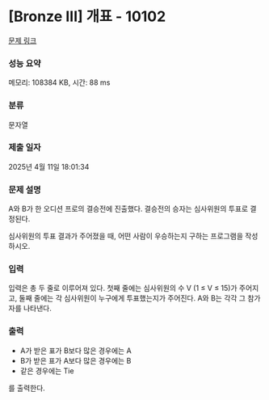 # [Bronze III] 개표 - 10102 

[문제 링크](https://www.acmicpc.net/problem/10102) 

### 성능 요약

메모리: 108384 KB, 시간: 88 ms

### 분류

문자열

### 제출 일자

2025년 4월 11일 18:01:34

### 문제 설명

<p>A와 B가 한 오디션 프로의 결승전에 진출했다. 결승전의 승자는 심사위원의 투표로 결정된다.</p>

<p>심사위원의 투표 결과가 주어졌을 때, 어떤 사람이 우승하는지 구하는 프로그램을 작성하시오.</p>

### 입력 

 <p>입력은 총 두 줄로 이루어져 있다. 첫째 줄에는 심사위원의 수 V (1 ≤  V ≤  15)가 주어지고, 둘째 줄에는 각 심사위원이 누구에게 투표했는지가 주어진다. A와 B는 각각 그 참가자를 나타낸다.</p>

### 출력 

 <ul>
	<li>A가 받은 표가 B보다 많은 경우에는 A</li>
	<li>B가 받은 표가 A보다 많은 경우에는 B</li>
	<li>같은 경우에는 Tie</li>
</ul>

<p>를 출력한다.</p>

